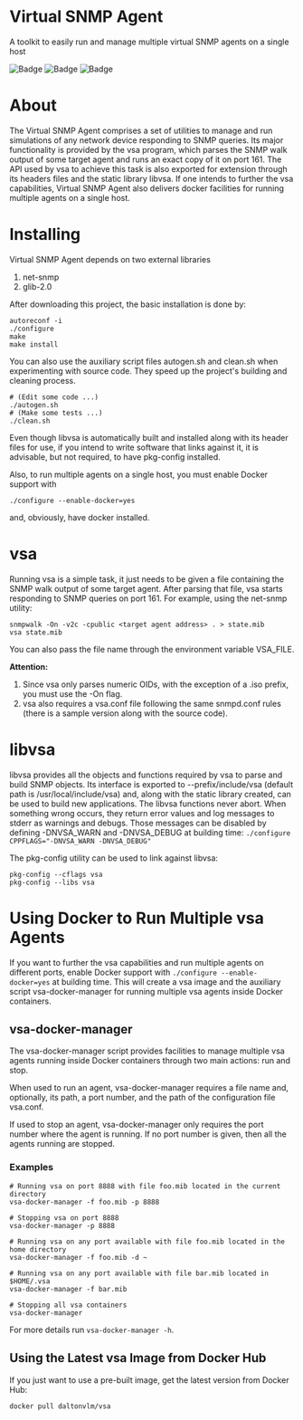 # Virtual SNMP Agent
A toolkit to easily run and manage multiple virtual SNMP agents on a single host

![Badge](https://img.shields.io/badge/version-v1.0.0-blue) ![Badge](https://img.shields.io/badge/doxygen-missing-red) ![Badge](https://img.shields.io/badge/tests-missing-red)

# About
The Virtual SNMP Agent comprises a set of utilities to manage and run simulations of any network device responding to SNMP queries. Its major functionality is provided by the vsa program, which parses the SNMP walk output of some target agent and runs an exact copy of it on port 161. The API used by vsa to achieve this task is also exported for extension through its headers files and the static library libvsa. If one intends to further the vsa capabilities, Virtual SNMP Agent also delivers docker facilities for running multiple agents on a single host.

# Installing
Virtual SNMP Agent depends on two external libraries
1. net-snmp
2. glib-2.0

After downloading this project, the basic installation is done by:
```
autoreconf -i
./configure
make
make install
```

You can also use the auxiliary script files autogen.sh and clean.sh when experimenting with source code. They speed up the project's building and cleaning process.
```
# (Edit some code ...)
./autogen.sh
# (Make some tests ...)
./clean.sh
```

Even though libvsa is automatically built and installed along with its header files for use, if you intend to write software that links against it, it is advisable, but not required, to have pkg-config installed.

Also, to run multiple agents on a single host, you must enable Docker support with
```
./configure --enable-docker=yes
```
and, obviously, have docker installed.

# vsa
Running vsa is a simple task, it just needs to be given a file containing the SNMP walk output of some target agent. After parsing that file, vsa starts responding to SNMP queries on port 161. For example, using the net-snmp utility:
```
snmpwalk -On -v2c -cpublic <target agent address> . > state.mib
vsa state.mib
```
You can also pass the file name through the environment variable VSA_FILE.

__Attention:__
1. Since vsa only parses numeric OIDs, with the exception of a .iso prefix, you must use the -On flag.
2. vsa also requires a vsa.conf file following the same snmpd.conf rules (there is a sample version along with the source code).

# libvsa
libvsa provides all the objects and functions required by vsa to parse and build SNMP objects. Its interface is exported to --prefix/include/vsa (default path is /usr/local/include/vsa) and, along with the static library created, can be used to build new applications. The libvsa functions never abort. When something wrong occurs, they return error values and log messages to stderr as warnings and debugs. Those messages can be disabled by defining -DNVSA_WARN and -DNVSA_DEBUG at building time:
`./configure CPPFLAGS="-DNVSA_WARN -DNVSA_DEBUG"`

The pkg-config utility can be used to link against libvsa:
```
pkg-config --cflags vsa
pkg-config --libs vsa
```

# Using Docker to Run Multiple vsa Agents
If you want to further the vsa capabilities and run multiple agents on different ports, enable Docker support with `./configure --enable-docker=yes` at building time. This will create a vsa image and the auxiliary script vsa-docker-manager for running multiple vsa agents inside Docker containers.

## vsa-docker-manager
The vsa-docker-manager script provides facilities to manage multiple vsa agents running inside Docker containers through two main actions:
run and stop.

When used to run an agent, vsa-docker-manager requires a file name and, optionally, its path, a port number, and the path
of the configuration file vsa.conf.

If used to stop an agent, vsa-docker-manager only requires the port number where the agent is running. If no port number
is given, then all the agents running are stopped.

### Examples
```
# Running vsa on port 8888 with file foo.mib located in the current directory
vsa-docker-manager -f foo.mib -p 8888

# Stopping vsa on port 8888
vsa-docker-manager -p 8888

# Running vsa on any port available with file foo.mib located in the home directory
vsa-docker-manager -f foo.mib -d ~

# Running vsa on any port available with file bar.mib located in $HOME/.vsa
vsa-docker-manager -f bar.mib

# Stopping all vsa containers
vsa-docker-manager
```

For more details run `vsa-docker-manager -h`.

## Using the Latest vsa Image from Docker Hub
If you just want to use a pre-built image, get the latest version from Docker Hub:
```
docker pull daltonvlm/vsa
```
